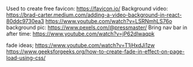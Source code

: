 Used to create free favicon: https://favicon.io/
Background video:
https://brad-carter.medium.com/adding-a-video-background-in-react-80ddc9730ea3
https://www.youtube.com/watch?v=LSRNmhLS76o
background pic: https://www.pexels.com/@pressmaster/
Bring nav bar in after time: https://www.youtube.com/watch?v=jP62dlwaqpk

fade ideas;
https://www.youtube.com/watch?v=T1jHxdJi1zw
https://www.geeksforgeeks.org/how-to-create-fade-in-effect-on-page-load-using-css/
